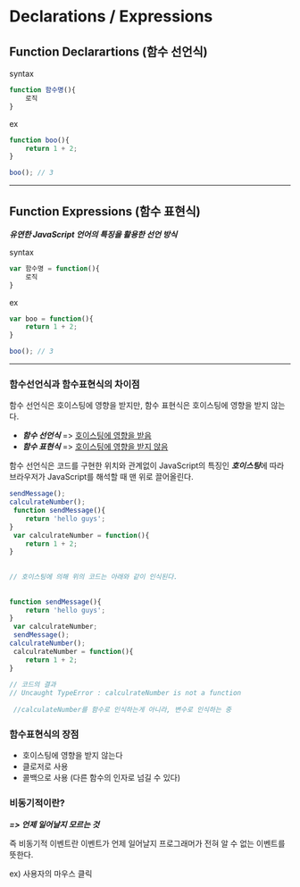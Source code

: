 # Declarations / Expressions



## Function Declarartions (함수 선언식)



syntax

```javascript
function 함수명(){
    로직
}
```



ex

```javascript
function boo(){
    return 1 + 2;
}

boo(); // 3
```





---



## Function Expressions (함수 표현식)



***유연한 JavaScript 언어의 특징을 활용한 선언 방식***



syntax

```javascript
var 함수명 = function(){
    로직
}
```



ex

```javascript
var boo = function(){
    return 1 + 2;
}

boo(); // 3
```





----



### 함수선언식과 함수표현식의 차이점



함수 선언식은 호이스팅에 영향을 받지만, 함수 표현식은 호이스팅에 영향을 받지 않는다.



* ***함수 선언식*** => <u>호이스팅에 영향을 받음</u>
* ***함수 표현식*** => <u>호이스팅에 영향을 받지 않음</u>



함수 선언식은 코드를 구현한 위치와 관계없이 JavaScript의 특징인 ***호이스팅***에 따라 브라우저가 JavaScript를 해석할 때 맨 위로 끌어올린다.



```javascript
sendMessage();
calculrateNumber();
 function sendMessage(){
	return 'hello guys';
}
 var calculrateNumber = function(){
	return 1 + 2;
}
 
 
// 호이스팅에 의해 위의 코드는 아래와 같이 인식된다.
 
 
function sendMessage(){
	return 'hello guys';
}
 var calculrateNumber;
 sendMessage();
calculrateNumber();
 calculrateNumber = function(){
	return 1 + 2;
}
 
// 코드의 결과
// Uncaught TypeError : calculrateNumber is not a function
 
 //calculateNumber를 함수로 인식하는게 아니라, 변수로 인식하는 중
```



### 함수표현식의 장점



* 호이스팅에 영향을 받지 않는다
* 클로저로 사용
* 콜백으로 사용 (다른 함수의 인자로 넘길 수 있다)





### 비동기적이란?



***=> 언제 일어날지 모르는 것***



즉 비동기적 이벤트란 이벤트가 언제 일어날지 프로그래머가 전혀 알 수 없는 이벤트를 뜻한다.



ex) 사용자의 마우스 클릭

